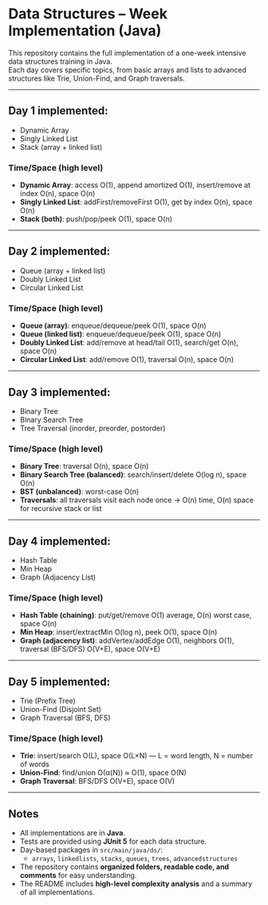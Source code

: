 # Data Structures – Week Implementation (Java)

This repository contains the full implementation of a one-week intensive data structures training in Java.  
Each day covers specific topics, from basic arrays and lists to advanced structures like Trie, Union-Find, and Graph traversals.

---

## Day 1 implemented:
- Dynamic Array
- Singly Linked List
- Stack (array + linked list)

### Time/Space (high level)
- **Dynamic Array**: access O(1), append amortized O(1), insert/remove at index O(n), space O(n)  
- **Singly Linked List**: addFirst/removeFirst O(1), get by index O(n), space O(n)  
- **Stack (both)**: push/pop/peek O(1), space O(n)

---

## Day 2 implemented:
- Queue (array + linked list)
- Doubly Linked List
- Circular Linked List

### Time/Space (high level)
- **Queue (array)**: enqueue/dequeue/peek O(1), space O(n)  
- **Queue (linked list)**: enqueue/dequeue/peek O(1), space O(n)  
- **Doubly Linked List**: add/remove at head/tail O(1), search/get O(n), space O(n)  
- **Circular Linked List**: add/remove O(1), traversal O(n), space O(n)

---

## Day 3 implemented:
- Binary Tree
- Binary Search Tree
- Tree Traversal (inorder, preorder, postorder)

### Time/Space (high level)
- **Binary Tree**: traversal O(n), space O(n)  
- **Binary Search Tree (balanced)**: search/insert/delete O(log n), space O(n)  
- **BST (unbalanced)**: worst-case O(n)  
- **Traversals**: all traversals visit each node once → O(n) time, O(n) space for recursive stack or list

---

## Day 4 implemented:
- Hash Table
- Min Heap
- Graph (Adjacency List)

### Time/Space (high level)
- **Hash Table (chaining)**: put/get/remove O(1) average, O(n) worst case, space O(n)  
- **Min Heap**: insert/extractMin O(log n), peek O(1), space O(n)  
- **Graph (adjacency list)**: addVertex/addEdge O(1), neighbors O(1), traversal (BFS/DFS) O(V+E), space O(V+E)

---

## Day 5 implemented:
- Trie (Prefix Tree)
- Union-Find (Disjoint Set)
- Graph Traversal (BFS, DFS)

### Time/Space (high level)
- **Trie**: insert/search O(L), space O(L×N) — L = word length, N = number of words  
- **Union-Find**: find/union O(α(N)) ≈ O(1), space O(N)  
- **Graph Traversal**: BFS/DFS O(V+E), space O(V)

---

## Notes
- All implementations are in **Java**.  
- Tests are provided using **JUnit 5** for each data structure.  
- Day-based packages in `src/main/java/ds/`:  
  - `arrays`, `linkedlists`, `stacks`, `queues`, `trees`, `advancedstructures`  
- The repository contains **organized folders, readable code, and comments** for easy understanding.  
- The README includes **high-level complexity analysis** and a summary of all implementations.

